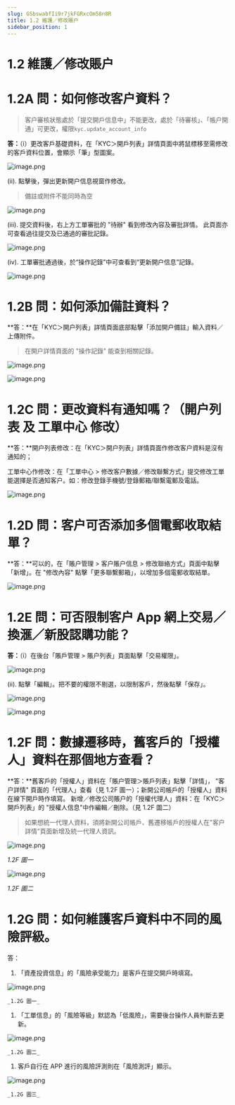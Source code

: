 ```yaml
---
slug: GSbswabfIi9r7jkFGRxcOm58n8R
title: 1.2 維護／修改賬户
sidebar_position: 1
---
```



# 1.2 維護／修改賬户


# 1.2A 問：如何修改客户資料？

> 客户審核狀態處於「提交開戶信息中」不能更改，處於「待審核」、「帳户開通」可更改，權限`kyc.update_account_info`

**答：**（i）更改客戶基礎資料，在「KYC＞開戶列表」詳情頁面中將鼠標移至需修改的客戶資料位置，會顯示「筆」型圖案。


![image.png](/assets/12805ba3e20107809a5e439a8a93b355.png)


(ii). 點擊後，彈出更新開户信息視窗作修改。

> 備註或附件不能同時為空

![image.png](/assets/006f845f789d9840ae5789350a9d6128.png)


(iii). 提交資料後，右上方工單審批的 "待辦" 看到修改內容及審批詳情。
此頁面亦可查看過往提交及已通過的審批記錄。


![image.png](/assets/9852340dd50d43ae321c212e9a1d6aa8.png)


(iv). 工單審批通過後，於“操作記錄”中可查看到“更新開户信息”記錄。


![image.png](/assets/3957ac7ba555418db8ced3f20d248595.png)


# 1.2B 問：如何添加備註資料？


**答：**在「KYC＞開户列表」詳情頁面底部點擊「添加開户備註」輸入資料／上傳附件。

> 在開户詳情頁面的 "操作記錄" 能查到相關記錄。

![image.png](/assets/497f328eff5b343a81d2605d841ba7b2.png)


![image.png](/assets/0218acbbab17dc8cbf467e6e932a8a82.png)


# 1.2C 問：更改資料有通知嗎？（開户列表 及 工單中心 修改） 


**答：**開户列表修改：在「KYC＞開户列表」詳情頁面作修改客户資料是沒有通知的；


工單中心作修改：在「工單中心 > 修改客户數據／修改聯繫方式」提交修改工單能選擇是否通知客户。如：修改登錄手機號/登錄郵箱/聯繫電郵及電話。


![image.png](/assets/c13548d9e2037e87a4d87a09214a9692.png)


# 1.2D 問：客户可否添加多個電郵收取結單？


**答：**可以的，在「賬户管理 > 客户賬户信息 > 修改聯絡方式」頁面中點擊「新增」。在 "修改內容" 點擊「更多聯繫郵箱」，以增加多個電郵收取結單。


![image.png](/assets/4bc71da2613f8b7bb4e69bf0b194c8dd.png)


# 1.2E 問：可否限制客户 App 網上交易／換滙／新股認購功能？


**答：**（i）在後台「賬戶管理 > 賬户列表」頁面點擊「交易權限」。


![image.png](/assets/ddc279feab6c59642a78d75e0d37d68a.png)


(ii). 點擊「編輯」。把不要的權限不剔選，以限制客戶，然後點擊「保存」。


![image.png](/assets/e3f585ccaa9d8fc703dcf166e324da61.png)


![image.png](/assets/fdc64abf980835f3cbe1e934ac0bf583.png)


# 1.2F 問：數據遷移時，舊客戶的「授權人」資料在那個地方查看？


**答：**舊客戶的「授權人」資料在「賬户管理＞賬戶列表」點擊「詳情」， "客户詳情" 頁面的「代理人」查看（見 1.2F 圖一）；新開公司帳戶的「授權人」資料在線下開戶時作填寫。
新增／修改公司賬户的「授權代理人」資料：在「KYC＞開戶列表」的 "授權人信息"中作編輯／刪除。（見 1.2F 圖二）

> 如果想統一代理人資料，須將新開公司帳戶、舊遷移帳戶的授權人在"客户詳情”頁面新增及統一代理人資訊。

![image.png](/assets/5fbe2cf67d224a2b03d3430b42d32ca3.png)


_1.2F 圖一_


![image.png](/assets/743cd2d7166da515a3b1c6905f5065c7.png)


_1.2F 圖二_


# 1.2G 問：如何維護客戶資料中不同的風險評級。


答：

1. 「資產投資信息」的「風險承受能力」是客戶在提交開戶時填寫。

![image.png](/assets/593a9880838bdcd7cac3a50e4ae1fde0.png)


    _1.2G 圖一_

1. 「工單信息」的「風險等級」默認為「低風險」，需要後台操作人員判斷去更新。

![image.png](/assets/b4911cd4a387d73211482c91d726dd4f.png)


    _1.2G 圖二_

1. 客戶自行在 APP 進行的風險評測則在「風險測評」顯示。

![image.png](/assets/05cd58325a44d8680040f0e6eac2c550.png)


    _1.2G 圖三_

